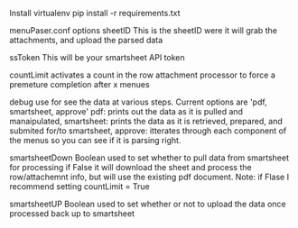 Install
  virtualenv <env>
  pip install -r requirements.txt

menuPaser.conf options
  sheetID
      This is the sheetID were it will grab the attachments, and upload the parsed data
  
  ssToken
      This will be your smartsheet API token
  
  countLimit
      activates a count in the row attachment processor to force a premeture completion after x menues
  
  debug
      use for see the data at various steps.
      Current options are 'pdf, smartsheet, approve'
        pdf: prints out the data as it is pulled and manaipulated,
        smartsheet: prints the data as it is retrieved, prepared, and submited for/to smartsheet,
        approve: itterates through each component of the menus so you can see if it is parsing right.
  
  smartsheetDown
      Boolean used to set whether to pull data from smartsheet for processing
      if False it will download the sheet and process the row/attachemnt info, but will use the existing pdf document.
      Note: if Flase I recommend setting countLimit = True
  
  smartsheetUP
      Boolean used to set whether or not to upload the data once processed back up to smartsheet
